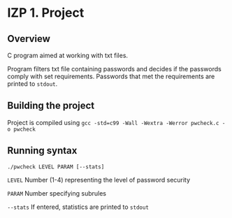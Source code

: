 # IZP 1. Project
## Overview
C program aimed at working with txt files.

Program filters txt file containing passwords and decides if the passwords comply with set requirements. Passwords that met the requirements are printed to ```stdout```.

## Building the project
Project is compiled using
```gcc -std=c99 -Wall -Wextra -Werror pwcheck.c -o pwcheck```

## Running syntax
```./pwcheck LEVEL PARAM [--stats] ```

```LEVEL``` Number (1-4) representing the level of password security

```PARAM``` Number specifying subrules

```--stats``` If entered, statistics are printed to ```stdout```
